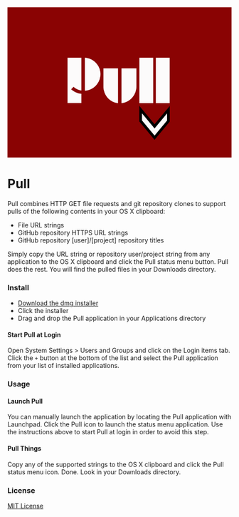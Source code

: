 <img src="https://raw.githubusercontent.com/chrissimpkins/pull/master/img/readme-header.png" alt="Pull" width="748">

# Pull

Pull combines HTTP GET file requests and git repository clones to support pulls of the following contents in your OS X clipboard:

- File URL strings
- GitHub repository HTTPS URL strings
- GitHub repository [user]/[project] repository titles

Simply copy the URL string or repository user/project string from any application to the OS X clipboard and click the Pull status menu button.  Pull does the rest.  You will find the pulled files in your Downloads directory.


### Install

- [Download the dmg installer](https://github.com/chrissimpkins/pull/releases/download/v0.9.0/Pull-Installer.dmg)
- Click the installer
- Drag and drop the Pull application in your Applications directory

#### Start Pull at Login

Open System Settings > Users and Groups and click on the Login items tab.  Click the `+` button at the bottom of the list and select the Pull application from your list of installed applications.


### Usage

#### Launch Pull

You can manually launch the application by locating the Pull application with Launchpad.  Click the Pull icon to launch the status menu application.  Use the instructions above to start Pull at login in order to avoid this step.

#### Pull Things

Copy any of the supported strings to the OS X clipboard and click the Pull status menu icon.  Done.  Look in your Downloads directory.


### License

[MIT License](https://github.com/chrissimpkins/pull/blob/master/LICENSE)
